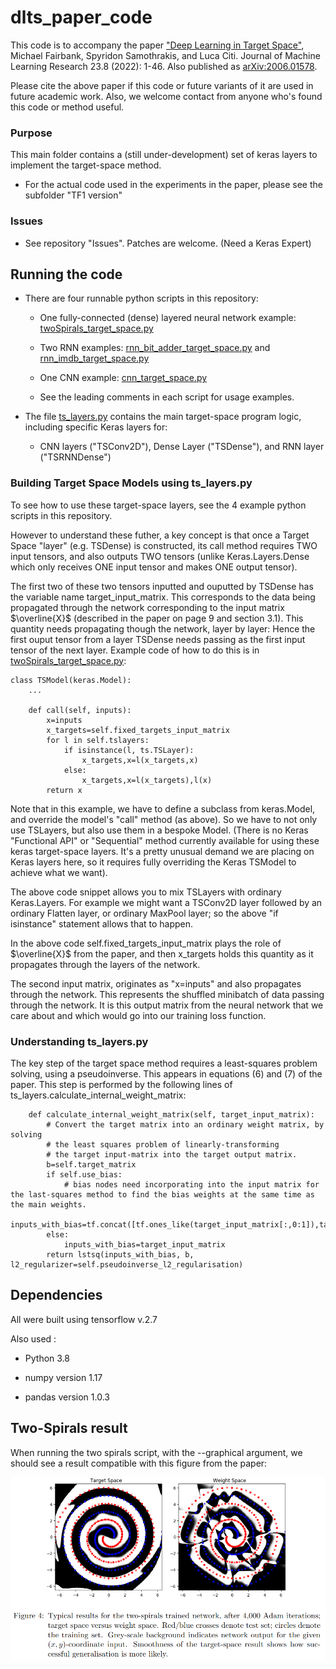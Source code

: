 # dlts_paper_code


This code is to accompany the paper ["Deep Learning in Target Space"](https://jmlr.org/papers/v23/20-040.html), Michael Fairbank, Spyridon Samothrakis, and Luca Citi. Journal of Machine Learning Research 23.8 (2022): 1-46.   Also published as [arXiv:2006.01578](https://arxiv.org/abs/2006.01578).

Please cite the above paper if this code or future variants of it are used in future academic work.  Also, we welcome contact from anyone who's found this code or method useful.

### Purpose

This main folder contains a (still under-development) set of keras layers to implement the target-space method.

- For the actual code used in the experiments in the paper, please see the subfolder "TF1 version"

### Issues

- See repository "Issues".  Patches are welcome. (Need a Keras Expert)

## Running the code

- There are four runnable python scripts in this repository:

    - One fully-connected (dense) layered neural network example: [twoSpirals_target_space.py](./twoSpirals_target_space.py)
        
    - Two RNN examples: [rnn_bit_adder_target_space.py](./rnn_bit_adder_target_space.py) and [rnn_imdb_target_space.py](./rnn_imdb_target_space.py)
        
    - One CNN example: [cnn_target_space.py](./cnn_target_space.py)

    - See the leading comments in each script for usage examples.

- The file [ts_layers.py](./ts_layers.py) contains the main target-space program logic, including specific Keras layers for: 

    - CNN layers ("TSConv2D"), Dense Layer ("TSDense"), and RNN layer ("TSRNNDense")


### Building Target Space Models using ts_layers.py

To see how to use these target-space layers, see the 4 example python scripts in this repository.

However to understand these futher, a key concept is that once a Target Space "layer" (e.g. TSDense) is constructed,  its call method requires TWO input tensors, and also outputs TWO tensors (unlike Keras.Layers.Dense which only receives ONE input tensor and makes ONE output tensor).  

The first two of these two tensors inputted and ouputted by TSDense has the variable name target_input_matrix.  This corresponds to the data being propagated through the network corresponding to the input matrix $\overline{X}$ (described in the paper on page 9 and section 3.1).  This quantity needs propagating though the network, layer by layer: Hence the first ouput tensor from a layer TSDense needs passing as the first input tensor of the next layer.  Example code of how to do this is in [twoSpirals_target_space.py](./twoSpirals_target_space.py):

```
class TSModel(keras.Model):
    ...
    
    def call(self, inputs):
        x=inputs
        x_targets=self.fixed_targets_input_matrix
        for l in self.tslayers:
            if isinstance(l, ts.TSLayer):
                x_targets,x=l(x_targets,x)
            else:
                x_targets,x=l(x_targets),l(x)
        return x
```

Note that in this example, we have to define a subclass from keras.Model, and override the model's "call" method (as above).  So we have to not only use TSLayers, but also use them in a bespoke Model.  (There is no Keras "Functional API" or "Sequential" method currently available for using these keras target-space layers.  It's a pretty unusual demand we are placing on Keras layers here, so it requires fully overriding the Keras TSModel to achieve what we want).

The above code snippet allows you to mix TSLayers with ordinary Keras.Layers.  For example we might want a TSConv2D layer followed by an ordinary Flatten layer, or ordinary MaxPool layer; so the above "if isinstance" statement allows that to happen.  

In the above code self.fixed_targets_input_matrix plays the role of $\overline{X}$ from the paper, and then x_targets holds this quantity as it propagates through the layers of the network.  

The second input matrix, originates as "x=inputs" and also propagates through the network.  This represents the shuffled minibatch of data passing through the network.  It is this output matrix from the neural network that we care about and which would go into our training loss function.  


### Understanding ts_layers.py

The key step of the target space method requires a least-squares problem solving, using a pseudoinverse.  This appears in equations (6) and (7) of the paper.  This step is performed by the following lines of ts_layers.calculate_internal_weight_matrix:

```
    def calculate_internal_weight_matrix(self, target_input_matrix):
        # Convert the target matrix into an ordinary weight matrix, by solving 
        # the least squares problem of linearly-transforming
        # the target input-matrix into the target output matrix.
        b=self.target_matrix
        if self.use_bias:
            # bias nodes need incorporating into the input matrix for the last-squares method to find the bias weights at the same time as the main weights.
            inputs_with_bias=tf.concat([tf.ones_like(target_input_matrix[:,0:1]),target_input_matrix],axis=1)
        else:
            inputs_with_bias=target_input_matrix  
        return lstsq(inputs_with_bias, b, l2_regularizer=self.pseudoinverse_l2_regularisation)
```

## Dependencies

All were built using tensorflow v.2.7

Also used :

- Python 3.8

- numpy version 1.17 

- pandas version 1.0.3 

## Two-Spirals result

When running the two spirals script, with the --graphical argument, we should see a result compatible with this figure from the paper:

![Two-Spirals image](spirals_image.png)

